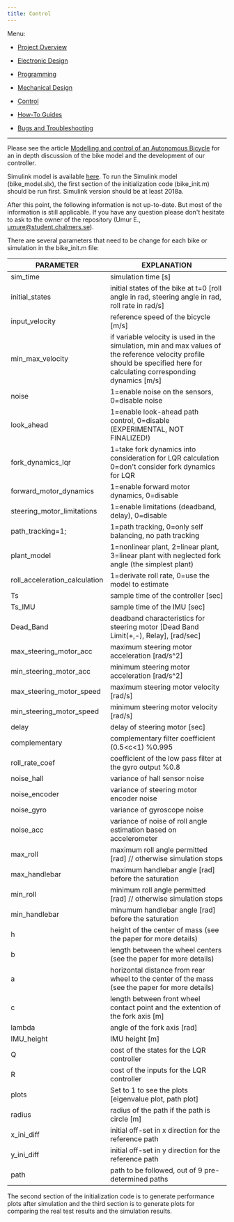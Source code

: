 ```yaml
---
title: Control
---
```


Menu:

* [Project Overview](https://chalmersbike.github.io/pages/overview.html)

* [Electronic Design](https://chalmersbike.github.io/pages/electronics.html)

* [Programming](https://chalmersbike.github.io/pages/programming.html)

* [Mechanical Design](https://chalmersbike.github.io/pages/mechanical.html)

* [Control](https://chalmersbike.github.io/pages/control.html)

* [How-To Guides](https://chalmersbike.github.io/pages/howto/)

* [Bugs and Troubleshooting](https://chalmersbike.github.io/pages/bugs.html)

---

Please see the article [Modelling and control of an Autonomous Bicycle](../docs/Modelling%20and%20control%20of%20an%20Autonomous%20Bicycle.pdf) for an in depth discussion of the bike model and the development of our controller.

Simulink model is available [here](https://github.com/chalmersbike/simulink). To run the Simulink model (bike_model.slx), the first section of the initialization code (bike_init.m) should be run first. Simulink version should be at least 2018a.

After this point, the following information is not up-to-date. But most of the information is still applicable. If you have any question please don't hesitate to ask to the owner of the repository (Umur E., umure@student.chalmers.se).

There are several parameters that need to be change for each bike or simulation in the bike_init.m file:


PARAMETER       | EXPLANATION
---------       | -----------
sim_time           | simulation time [s]
initial_states     | initial states of the bike at t=0 [roll angle in rad, steering angle in rad, roll rate in rad/s]          
input_velocity     | reference speed of the bicycle [m/s]
min_max_velocity   | if variable velocity is used in the simulation, min and max values of the reference velocity profile should be specified here for calculating corresponding dynamics [m/s]
noise              | 1=enable noise on the sensors, 0=disable noise
look_ahead         | 1=enable look-ahead path control, 0=disable (EXPERIMENTAL, NOT FINALIZED!)
fork_dynamics_lqr  | 1=take fork dynamics into consideration for LQR calculation 0=don't consider fork dynamics for LQR
forward_motor_dynamics     | 1=enable forward motor dynamics, 0=disable
steering_motor_limitations | 1=enable limitations (deadband, delay), 0=disable
path_tracking=1;  | 1=path tracking, 0=only self balancing, no path tracking
plant_model       | 1=nonlinear plant, 2=linear plant, 3=linear plant with neglected fork angle (the simplest plant)
roll_acceleration_calculation   | 1=derivate roll rate, 0=use the model to estimate
Ts           | sample time of the controller [sec]
Ts_IMU       | sample time of the IMU [sec]
Dead_Band                        | deadband characteristics for steering motor [Dead Band Limit(+,-), Relay], [rad/sec]
max_steering_motor_acc           | maximum steering motor acceleration [rad/s^2]
min_steering_motor_acc           | minimum steering motor acceleration [rad/s^2]
max_steering_motor_speed   | maximum steering motor velocity [rad/s]
min_steering_motor_speed   | minimum steering motor velocity [rad/s]
delay                      | delay of steering motor [sec]
complementary                    | complementary filter coefficient (0.5<c<1) %0.995
roll_rate_coef                   | coefficient of the low pass filter at the gyro output %0.8
noise_hall                       | variance of hall sensor noise
noise_encoder                    | variance of steering motor encoder noise
noise_gyro                       | variance of gyroscope noise
noise_acc                        | variance of noise of roll angle estimation based on accelerometer                               
max_roll                     | maximum roll angle permitted [rad] // otherwise simulation stops
max_handlebar                | maximum handlebar angle [rad] before the saturation
min_roll                     | minimum roll angle permitted [rad] // otherwise simulation stops
min_handlebar                | minumum handlebar angle [rad] before the saturation
h             | height of the center of mass (see the paper for more details)
b             | length between the wheel centers (see the paper for more details)
a             | horizontal distance from rear wheel to the center of the mass (see the paper for more details)
c             | length between front wheel contact point and the extention of the fork axis [m]
lambda        | angle of the fork axis [rad]
IMU_height    | IMU height [m]    
Q               | cost of the states for the LQR controller
R               | cost of the inputs for the LQR controller
plots          | Set to 1 to see the plots [eigenvalue plot, path plot]
radius          | radius of the path if the path is circle [m]
x_ini_diff      | initial off-set in x direction for the reference path
y_ini_diff      | initial off-set in y direction for the reference path
path            | path to be followed, out of 9 pre-determined paths

The second section of the initialization code is to generate performance plots after simulation and the third section is to generate plots for comparing the real test results and the simulation results.

